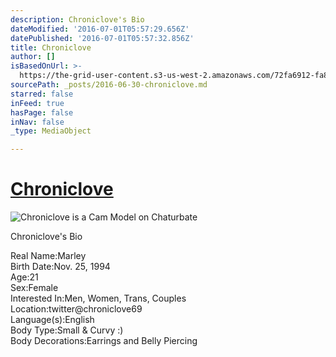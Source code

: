 ```yaml
---
description: Chroniclove's Bio
dateModified: '2016-07-01T05:57:29.656Z'
datePublished: '2016-07-01T05:57:32.856Z'
title: Chroniclove
author: []
isBasedOnUrl: >-
  https://the-grid-user-content.s3-us-west-2.amazonaws.com/72fa6912-fa8d-4c0a-8f47-44eb06d954de.jpg
sourcePath: _posts/2016-06-30-chroniclove.md
starred: false
inFeed: true
hasPage: false
inNav: false
_type: MediaObject

---
```

# [Chroniclove][0]
![Chroniclove is a Cam Model on Chaturbate](https://the-grid-user-content.s3-us-west-2.amazonaws.com/72fa6912-fa8d-4c0a-8f47-44eb06d954de.jpg)

Chroniclove's Bio

Real Name:Marley  
Birth Date:Nov. 25, 1994  
Age:21  
Sex:Female  
Interested In:Men, Women, Trans, Couples  
Location:twitter@chroniclove69  
Language(s):English  
Body Type:Small & Curvy :)  
Body Decorations:Earrings and Belly Piercing

[0]: https://profiles.chaturbate.plus/chroniclove/ "Chroniclove Chaturbate Plus Profile"